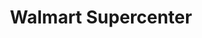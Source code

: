 ---
title: "Walmart Supercenter"
url: /denham-springs/walmart-supercenter-south-range-avenue/
shop: supermarket
---
